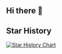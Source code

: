 ## Hi there 👋

<!--
**lcp2021211/lcp2021211** is a ✨ _special_ ✨ repository because its `README.md` (this file) appears on your GitHub profile.

Here are some ideas to get you started:

- 🔭 I’m currently working on ...
- 🌱 I’m currently learning ...
- 👯 I’m looking to collaborate on ...
- 🤔 I’m looking for help with ...
- 💬 Ask me about ...
- 📫 How to reach me: ...
- 😄 Pronouns: ...
- ⚡ Fun fact: ...
-->

## Star History

[![Star History Chart](https://api.star-history.com/svg?repos=lcp2021211/lcp2021211&type=date&legend=top-left)](https://www.star-history.com/#lcp2021211/lcp2021211&type=date&legend=top-left)

